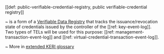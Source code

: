 [[def: public-verifiable-credential-registry, public verifiable-credential registry]]

~ is a form of a [Verifiable Data Registry](https://github.com/trustoverip/toip/wiki/credential-registry) that tracks the issuance/revocation state of credentials issued by the controller of the [[ref: key-event-log]]. Two types of TELs will be used for this purpose: [[ref: management-transaction-event-log]] and [[ref: virtual-credential-transaction-event-log]].

~ More in <a href="https://weboftrust.github.io/WOT-terms/docs/glossary/public-verifiable-credential-registry">extended KERI glossary</a>
